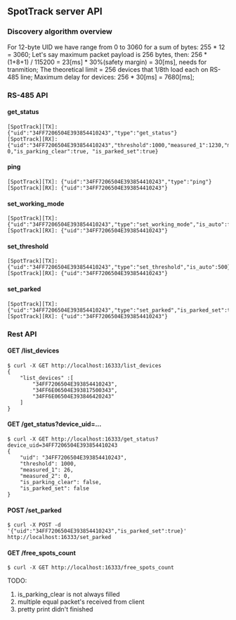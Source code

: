 ## SpotTrack server API

### Discovery algorithm overview

For 12-byte UID we have range from 0 to 3060 for a sum of bytes:  255 * 12 = 3060;
Let's say maximum packet payload is 256 bytes, then: 256 * (1+8+1) / 115200 = 23[ms] * 30%(safety margin) = 30[ms], needs for tranmition;
The theoretical limit = 256 devices that 1/8th load each on RS-485 line;
Maximum delay for devices: 256 * 30[ms] = 7680[ms];


### RS-485 API

#### get_status
```
[SpotTrack][TX]: {"uid":"34FF7206504E393854410243","type":"get_status"}
[SpotTrack][RX]: {"uid":"34FF7206504E393854410243","threshold":1000,"measured_1":1230,"measured_2":   0,"is_parking_clear":true, "is_parked_set":true}
```
#### ping
```
[SpotTrack][TX]: {"uid":"34FF7206504E393854410243","type":"ping"}
[SpotTrack][RX]: {"uid":"34FF7206504E393854410243"}
```
#### set_working_mode
```
[SpotTrack][TX]: {"uid":"34FF7206504E393854410243","type":"set_working_mode","is_auto":false}
[SpotTrack][RX]: {"uid":"34FF7206504E393854410243"}
```
#### set_threshold
```
[SpotTrack][TX]: {"uid":"34FF7206504E393854410243","type":"set_threshold","is_auto":500}
[SpotTrack][RX]: {"uid":"34FF7206504E393854410243"}
```
#### set_parked
```
[SpotTrack][TX]: {"uid":"34FF7206504E393854410243","type":"set_parked","is_parked_set":true}
[SpotTrack][RX]: {"uid":"34FF7206504E393854410243"}
```

### Rest API

#### GET  /list_devices
```
$ curl -X GET http://localhost:16333/list_devices
{
    "list_devices" :[
        "34FF7206504E393854410243",
        "34FF6E06504E393817500343",
        "34FF6E06504E393846420243"
    ]
}
```
#### GET  /get_status?device_uid=...
```
$ curl -X GET http://localhost:16333/get_status?device_uid=34FF7206504E393854410243
{
    "uid": "34FF7206504E393854410243",
    "threshold": 1000,
    "measured_1": 26,
    "measured_2": 0,
    "is_parking_clear": false,
    "is_parked_set": false
}
```
#### POST /set_parked
```
$ curl -X POST -d '{"uid":"34FF7206504E393854410243","is_parked_set":true}' http://localhost:16333/set_parked

```
#### GET /free_spots_count
```
$ curl -X GET http://localhost:16333/free_spots_count
```



TODO:

1. is_parking_clear is not always filled
2. multiple equal packet's received from client
3. pretty print didn't finished

